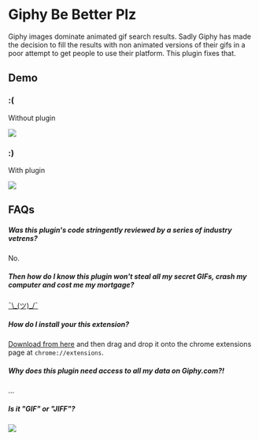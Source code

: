 # Giphy Be Better Plz

Giphy images dominate animated gif search results. Sadly Giphy has made the decision to fill the results with non animated versions of their gifs in a poor attempt to get people to use their platform. This plugin fixes that.

## Demo

### :(

Without plugin

![](https://i.imgur.com/i5eQgE7.gif)

### :)

With plugin

![](https://i.imgur.com/J3pD2DX.gif)

## FAQs

##### Was this plugin's code stringently reviewed by a series of industry vetrens?
No.

##### Then how do I know this plugin won't steal all my secret GIFs, crash my computer and cost me my mortgage?
[¯\\\_(ツ)\_/¯ ](https://github.com/templaedhel/giphy-be-better-plz/blob/master/background.js)

##### How do I install your this extension?
[Download from here](https://github.com/templaedhel/giphy-be-better-plz/blob/master/giphy-be-better-plz.crx?raw=true) and then drag and drop it onto the chrome extensions page at `chrome://extensions`.

##### Why does this plugin need access to all my data on Giphy.com?!
...

##### Is it "GIF" or "JIFF"?
![](http://i.imgur.com/BLVOep9.gif)

